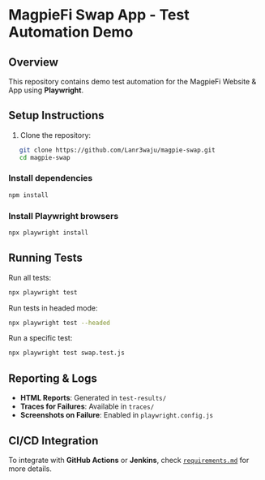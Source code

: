 # MagpieFi Swap App - Test Automation Demo

## Overview

This repository contains demo test automation for the MagpieFi Website & App using **Playwright**.

## Setup Instructions

1. Clone the repository:

```sh
   git clone https://github.com/Lanr3waju/magpie-swap.git
   cd magpie-swap
```

### Install dependencies

```sh
npm install
```

### Install Playwright browsers

```sh
npx playwright install
```

## Running Tests

Run all tests:

```sh
npx playwright test
```

Run tests in headed mode:

```sh
npx playwright test --headed
```

Run a specific test:

```sh
npx playwright test swap.test.js
```

## Reporting & Logs

- **HTML Reports**: Generated in `test-results/`
- **Traces for Failures**: Available in `traces/`
- **Screenshots on Failure**: Enabled in `playwright.config.js`

## CI/CD Integration

To integrate with **GitHub Actions** or **Jenkins**, check [`requirements.md`](requirements.md) for more details.
